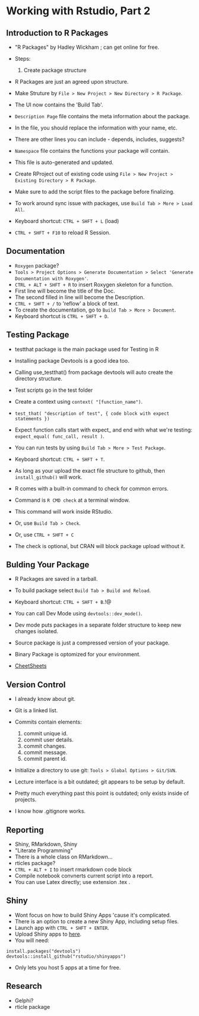 # Working with Rstudio, Part 2

## Introduction to R Packages
- "R Packages" by Hadley Wickham ; can get online for free.
- Steps:
	1. Create package structure


- R Packages are just an agreed upon structure.
- Make Struture by `File > New Project > New Directory > R Package`.
- The UI now contains the 'Build Tab'.
- `Description Page` file contains the meta information about the package.
- In the file, you should replace the information with your name, etc.
- There are other lines you can include - depends, includes, suggests?
- `Namespace` file contains the functions your package will contain.
- This file is auto-generated and updated.

- Create RProject out of existing code using `File > New Project > Existing Directory > R Package`.
- Make sure to add the script files to the package before finalizing.
- To work around sync issue with packages, use `Build Tab > More > Load All`.
- Keyboard shortcut: `CTRL + SHFT + L` (load)
- `CTRL + SHFT + F10` to reload R Session.


## Documentation
- `Roxygen` package?
- `Tools > Project Options > Generate Documentation > Select 'Generate Documentation with Roxygen'`.
- `CTRL + ALT + SHFT + R` to insert Roxygen skeleton for a function.
- First line will become the title of the Doc.
- The second filled in line will become the Description.
- `CTRL + SHFT + /` to 'reflow' a block of text.
- To create the documentation, go to `Build Tab > More > Document`.
- Keyboard shortcut is `CTRL + SHFT + D`.


## Testing Package
- testthat package is the main package used for Testing in R
- Installing package Devtools is a good idea too.
- Calling use_testthat() from package devtools will auto create the directory structure.
- Test scripts go in the test folder
- Create a context using `context( "[function_name")`.
- `test_that( "description of test", { code block with expect statements })`
- Expect function calls start with expect_ and end with what we're testing: `expect_equal( func_call, result )`.
- You can run tests by using `Build Tab > More > Test Package`.
- Keyboard shortcut: `CTRL + SHFT + T`.

- As long as your upload the exact file structure to github, then `install_github()` will work.
- R comes with a built-in command to check for common errors.
- Command is `R CMD check` at a terminal window.
- This command will work inside RStudio.
- Or, use `Build Tab > Check`.
- Or, use `CTRL + SHFT + C`
- The check is optional, but CRAN will block package upload without it.

## Bulding Your Package
- R Packages are saved in a tarball.
- To build package select `Build Tab > Build and Reload`.
- Keyboard shortcut: `CTRL + SHFT + B`.!@

- You can call Dev Mode using `devtools::dev_mode()`.
- Dev mode puts packages in a separate folder structure to keep new changes isolated.
- Source package is just a compressed version of your package.
- Binary Package is optomized for your environment.

- [CheetSheets](www.rstudio.com/resources/cheatsheets)

## Version Control
- I already know about git.
- Git is a linked list.
- Commits contain elements:
	1. commit unique id.
	2. commit user details.
	3. commit changes.
	4. commit message.
	4. commit parent id.

- Initialize a directory to use git: `Tools > Global Options > Git/SVN`.
- Lecture interface is a bit outdated; git appears to be setup by default.
- Pretty much everything past this point is outdated; only exists inside of projects.
- I know how .gitignore works.

## Reporting
- Shiny, RMarkdown, Shiny
- "Literate Programming"
- There is a whole class on RMarkdown...
- rticles package?
- `CTRL + ALT + I` to insert rmarkdown code block
- Compile notebook convnerts current script into a report.
- You can use Latex directly; use extension .tex .


## Shiny
- Wont focus on how to build Shiny Apps 'cause it's complicated.
- There is an option to create a new Shiny App, including setup files.
- Launch app with `CTRL + SHFT + ENTER`.
- Upload Shiny apps to [here](www.shinyapps.io).
- You will need:
```
install.packages("devtools")
devtools::install_github("rstudio/shinyapps")
```
- Only lets you host 5 apps at a time for free.


## Research
- Gelphi?
- rticle package

